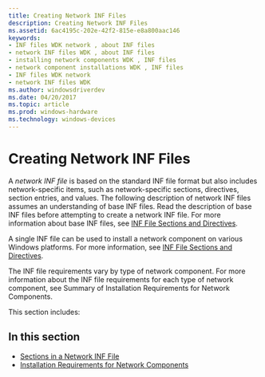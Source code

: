 ```yaml
---
title: Creating Network INF Files
description: Creating Network INF Files
ms.assetid: 6ac4195c-202e-42f2-815e-e8a800aac146
keywords:
- INF files WDK network , about INF files
- network INF files WDK , about INF files
- installing network components WDK , INF files
- network component installations WDK , INF files
- INF files WDK network
- network INF files WDK
ms.author: windowsdriverdev
ms.date: 04/20/2017
ms.topic: article
ms.prod: windows-hardware
ms.technology: windows-devices
---
```


# Creating Network INF Files





A *network INF file* is based on the standard INF file format but also includes network-specific items, such as network-specific sections, directives, section entries, and values. The following description of network INF files assumes an understanding of base INF files. Read the description of base INF files before attempting to create a network INF file. For more information about base INF files, see [INF File Sections and Directives](https://msdn.microsoft.com/library/windows/hardware/ff547433).

A single INF file can be used to install a network component on various Windows platforms. For more information, see [INF File Sections and Directives](https://msdn.microsoft.com/library/windows/hardware/ff547433).

The INF file requirements vary by type of network component. For more information about the INF file requirements for each type of network component, see Summary of Installation Requirements for Network Components.

This section includes:

## In this section


-   [Sections in a Network INF File](sections-in-a-network-inf-file.md)
-   [Installation Requirements for Network Components](installation-requirements-for-network-components.md)

 

 





